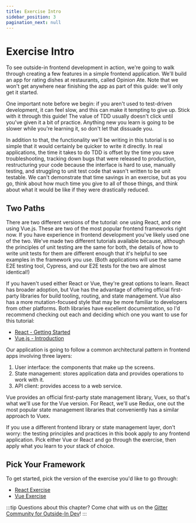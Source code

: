 ```yaml
---
title: Exercise Intro
sidebar_position: 3
pagination_next: null
---
```


# Exercise Intro

To see outside-in frontend development in action, we're going to walk through creating a few features in a simple frontend application. We'll build an app for rating dishes at restaurants, called Opinion Ate. Note that we won't get anywhere near finishing the app as part of this guide: we'll only get it started.

One important note before we begin: if you aren't used to test-driven development, it can feel slow, and this can make it tempting to give up. Stick with it through this guide! The value of TDD usually doesn't click until you've given it a bit of practice. Anything new you learn is going to be slower while you're learning it, so don't let that dissuade you.

In addition to that, the functionality we'll be writing in this tutorial is so simple that it would certainly be quicker to write it directly. In real applications, the time it takes to do TDD is offset by the time you save troubleshooting, tracking down bugs that were released to production, restructuring your code because the interface is hard to use, manually testing, and struggling to unit test code that wasn't written to be unit testable. We can't demonstrate that time savings in an exercise, but as you go, think about how much time you give to all of those things, and think about what it would be like if they were drastically reduced.

## Two Paths
There are two different versions of the tutorial: one using React, and one using Vue.js. These are two of the most popular frontend frameworks right now. If you have experience in frontend development you've likely used one of the two. We've made two different tutorials available because, although the principles of unit testing are the same for both, the details of how to write unit tests for them are different enough that it's helpful to see examples in the framework you use. (Both applications will use the same E2E testing tool, Cypress, and our E2E tests for the two  are almost identical!)

If you haven't used either React or Vue, they're great options to learn. React has broader adoption, but Vue has the advantage of offering official first-party libraries for build tooling, routing, and state management. Vue also has a more mutation-focused style that may be more familiar to developers from other platforms. Both libraries have excellent documentation, so I'd recommend checking out each and deciding which one you want to use for this tutorial:

* [React - Getting Started](https://reactjs.org/docs/getting-started.html)
* [Vue.js - Introduction](https://vuejs.org/v2/guide/)

Our application is going to follow a common architectural pattern in frontend apps involving three layers:

1. User interface: the components that make up the screens.
2. State management: stores application data and provides operations to work with it.
3. API client: provides access to a web service.

Vue provides an official first-party state management library, Vuex, so that's what we'll use for the Vue version. For React, we'll use Redux, one out the most popular state management libraries that conveniently has a similar approach to Vuex.

If you use a different frontend library or state management layer, don't worry: the testing principles and practices in this book apply to any frontend application. Pick either Vue or React and go through the exercise, then apply what you learn to your stack of choice.

## Pick Your Framework
To get started, pick the version of the exercise you'd like to go through:

- [React Exercise](/book/react/)
- [Vue Exercise](/book/vue/)

:::tip
Questions about this chapter? Come chat with us on the [Gitter Community for Outside-In Dev](https://gitter.im/outsideindev/community)!
:::
